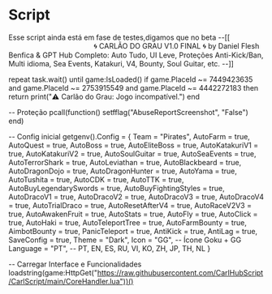 # Script
Esse script ainda está em fase de testes,digamos que no beta
--[[  
⠀⠀⠀⠀⠀⠀⠀⠀⠀⠀⠀⠀⠀⠀⠀⠀
🌀 CARLÃO DO GRAU V1.0 FINAL 🌀
by Daniel Flesh Benfica & GPT
Hub Completo: Auto Tudo, UI Leve, Proteções Anti-Kick/Ban, Multi idioma, Sea Events, Katakuri, V4, Bounty, Soul Guitar, etc.
--]]

repeat task.wait() until game:IsLoaded()
if game.PlaceId ~= 7449423635 and game.PlaceId ~= 2753915549 and game.PlaceId ~= 4442272183 then
    return print("⚠️ Carlão do Grau: Jogo incompatível.")
end

-- Proteção
pcall(function() setfflag("AbuseReportScreenshot", "False") end)

-- Config inicial
getgenv().Config = {
    Team = "Pirates",
    AutoFarm = true,
    AutoQuest = true,
    AutoBoss = true,
    AutoEliteBoss = true,
    AutoKatakuriV1 = true,
    AutoKatakuriV2 = true,
    AutoSoulGuitar = true,
    AutoSeaEvents = true,
    AutoTerrorShark = true,
    AutoLeviathan = true,
    AutoBlackbeard = true,
    AutoDragonDojo = true,
    AutoDragonHunter = true,
    AutoYama = true,
    AutoTushita = true,
    AutoCDK = true,
    AutoTTK = true,
    AutoBuyLegendarySwords = true,
    AutoBuyFightingStyles = true,
    AutoDracoV1 = true,
    AutoDracoV2 = true,
    AutoDracoV3 = true,
    AutoDracoV4 = true,
    AutoTrialDraco = true,
    AutoResetAfterV4 = true,
    AutoRaceV2V3 = true,
    AutoAwakenFruit = true,
    AutoStats = true,
    AutoFly = true,
    AutoClick = true,
    AutoHaki = true,
    AutoTeleportTree = true,
    AutoFarmBounty = true,
    AimbotBounty = true,
    PanicTeleport = true,
    AntiKick = true,
    AntiLag = true,
    SaveConfig = true,
    Theme = "Dark",
    Icon = "GG", -- Ícone Goku + GG
    Language = "PT", -- PT, EN, ES, RU, VI, KO, ZH, JP, TH, NL
}

-- Carregar Interface e Funcionalidades
loadstring(game:HttpGet("https://raw.githubusercontent.com/CarlHubScript/CarlScript/main/CoreHandler.lua"))()
